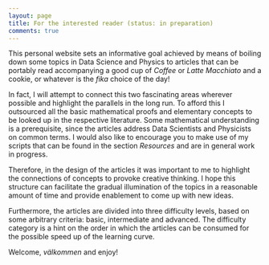 ```yaml
---
layout: page
title: For the interested reader (status: in preparation)
comments: true
---
```


This personal website sets an informative goal achieved by means of boiling down some topics in Data Science and Physics to articles that can be portably read accompanying a good cup of *Coffee* or *Latte Macchiato* and a cookie, or whatever is the *fika* choice of the day! 

In fact, I will attempt to connect this two fascinating areas wherever possible and highlight the parallels in the long run. To afford this I outsourced all the basic mathematical proofs and elementary concepts to be looked up in the respective literature. Some mathematical understanding is a prerequisite, since the articles address Data Scientists and Physicists on common terms. I would also like to encourage you to make use of my scripts that can be found in the section *Resources* and are in general work in progress. 

Therefore, in the design of the articles it was important to me to highlight the connections of concepts to provoke creative thinking. I hope this structure can facilitate the gradual illumination of the topics in a reasonable amount of time and provide enablement to come up with new ideas. 

Furthermore, the articles are divided into three difficulty levels, based on some arbitrary criteria: basic, intermediate and advanced. The difficulty category is a hint on the order in which the articles can be consumed for the possible speed up of the learning curve. 

Welcome, *välkommen* and enjoy! 

<!--[![IMAGE ALT TEXT](http://img.youtube.com/vi/c9cipFPqg_8/0.jpg)](http://www.youtube.com/watch?v=c9cipFPqg_8 "Requerdos De Alhambra")-->
<!--![jekyll template mediumish]({{site.baseurl}}/assets/images/mediumish-jekyll-template.png){: .shadow}-->


<!--<a href="https://www.buymeacoffee.com/sal" target="_blank"><img src="https://www.buymeacoffee.com/assets/img/custom_images/orange_img.png" alt="Buy Me A Coffee" style="height: auto !important;width: auto !important;" ></a>-->
